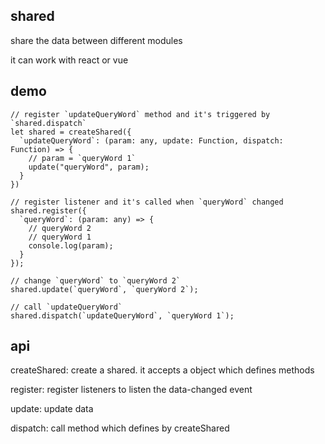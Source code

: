 ## shared
share the data between different modules

it can work with react or vue

## demo
```
// register `updateQueryWord` method and it's triggered by `shared.dispatch`
let shared = createShared({
  `updateQueryWord`: (param: any, update: Function, dispatch: Function) => {
    // param = `queryWord 1`
    update("queryWord", param);
  }
})

// register listener and it's called when `queryWord` changed
shared.register({
  `queryWord`: (param: any) => {
    // queryWord 2
    // queryWord 1
    console.log(param);
  }
});

// change `queryWord` to `queryWord 2`
shared.update(`queryWord`, `queryWord 2`);

// call `updateQueryWord`
shared.dispatch(`updateQueryWord`, `queryWord 1`);
```

## api

createShared: create a shared. it accepts a object which defines methods

register: register listeners to listen the data-changed event

update: update data

dispatch: call method which defines by createShared

